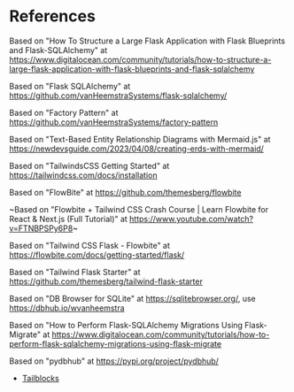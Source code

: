 # References

Based on "How To Structure a Large Flask Application with Flask Blueprints and Flask-SQLAlchemy" at https://www.digitalocean.com/community/tutorials/how-to-structure-a-large-flask-application-with-flask-blueprints-and-flask-sqlalchemy

Based on "Flask SQLAlchemy" at https://github.com/vanHeemstraSystems/flask-sqlalchemy/

Based on "Factory Pattern" at https://github.com/vanHeemstraSystems/factory-pattern

Based on "Text-Based Entity Relationship Diagrams with Mermaid.js" at https://newdevsguide.com/2023/04/08/creating-erds-with-mermaid/

Based on "TailwindsCSS Getting Started" at https://tailwindcss.com/docs/installation

Based on "FlowBite" at https://github.com/themesberg/flowbite

~Based on "Flowbite + Tailwind CSS Crash Course | Learn Flowbite for React & Next.js (Full Tutorial)" at https://www.youtube.com/watch?v=FTNBPSPy6P8~

Based on "Tailwind CSS Flask - Flowbite" at https://flowbite.com/docs/getting-started/flask/

Based on "Tailwind Flask Starter" at https://github.com/themesberg/tailwind-flask-starter

Based on "DB Browser for SQLite" at https://sqlitebrowser.org/, use https://dbhub.io/wvanheemstra

Based on "How to Perform Flask-SQLAlchemy Migrations Using Flask-Migrate" at https://www.digitalocean.com/community/tutorials/how-to-perform-flask-sqlalchemy-migrations-using-flask-migrate

Based on "pydbhub" at https://pypi.org/project/pydbhub/

- [Tailblocks](https://github.com/vanHeemstraSystems/tailblocks)
